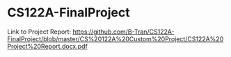# CS122A-FinalProject

Link to Project Report: https://github.com/B-Tran/CS122A-FinalProject/blob/master/CS%20122A%20Custom%20Project/CS122A%20Project%20Report.docx.pdf

